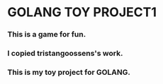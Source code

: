 # GOLANG TOY PROJECT1 <br/>
### This is a game for fun.<br/>
### I copied tristangoossens's work.<br/>
### This is my toy project for GOLANG.
